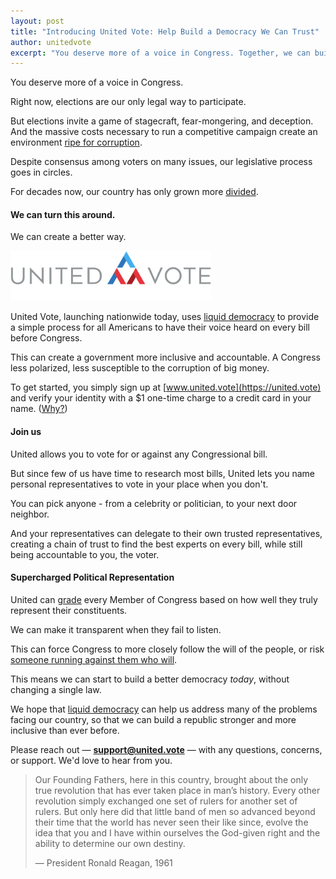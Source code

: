 ```yaml
---
layout: post
title: "Introducing United Vote: Help Build a Democracy We Can Trust"
author: unitedvote
excerpt: "You deserve more of a voice in Congress. Together, we can build a better way."
---
```


You deserve more of a voice in Congress.

Right now, elections are our only legal way to participate.

But elections invite a game of stagecraft, fear-mongering, and deception. And the massive costs necessary to run a competitive campaign create an environment [ripe for corruption](/2017/10/23/democracy-vs-corruption/).

Despite consensus among voters on many issues, our legislative process goes in circles.

For decades now, our country has only grown more [divided](/assets/article_images/2017-11-06-announcing-united-vote/polarization-over-time.png).

#### We can turn this around.

We can create a better way.

<img src="/assets/article_images/2017-11-06-announcing-united-vote/united-vote-logo-100px.png" alt="" style="height: 80px;">

United Vote, launching nationwide today, uses [liquid democracy](/2016/09/21/what-is-liquid-democracy/) to provide a simple process for all Americans to have their voice heard on every bill before Congress.

This can create a government more inclusive and accountable. A Congress less polarized, less susceptible to the corruption of big money.

To get started, you simply sign up at [www.united.vote](https://united.vote) and verify your identity with a $1 one-time charge to a credit card in your name. ([Why?](https://united.vote/verification/identity))

#### Join us

United allows you to vote for or against any Congressional bill.

But since few of us have time to research most bills, United lets you name personal representatives to vote in your place when you don't.

You can pick anyone - from a celebrity or politician, to your next door neighbor.

And your representatives can delegate to their own trusted representatives, creating a chain of trust to find the best experts on every bill, while still being accountable to you, the voter.

#### Supercharged Political Representation

United can [grade](/2017/12/08/give-your-rep-an-f-introducing-united-legislator-grades/) every Member of Congress based on how well they truly represent their constituents.

We can make it transparent when they fail to listen.

This can force Congress to more closely follow the will of the people, or risk [someone running against them who will](/2017/07/04/running-liquid-democracy-candidates/).

This means we can start to build a better democracy *today*, without changing a single law.

We hope that [liquid democracy](/2016/09/21/what-is-liquid-democracy/) can help us address many of the problems facing our country, so that we can build a republic stronger and more inclusive than ever before.

Please reach out — [**support@united.vote**](mailto:support@united.vote) — with any questions, concerns, or support. We'd love to hear from you.

> Our Founding Fathers, here in this country, brought about the only true revolution that has ever taken place in man’s history. Every other revolution simply exchanged one set of rulers for another set of rulers. But only here did that little band of men so advanced beyond their time that the world has never seen their like since, evolve the idea that you and I have within ourselves the God-given right and the ability to determine our own destiny.
>
> — President Ronald Reagan, 1961
